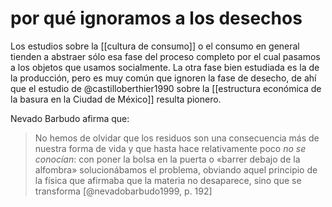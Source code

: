 # por qué ignoramos a los desechos
Los estudios sobre la [[cultura de consumo]] o el consumo en general tienden a abstraer sólo esa fase del proceso completo por el cual pasamos a los objetos que usamos socialmente. La otra fase bien estudiada es la de la producción, pero es muy común que ignoren la fase de desecho, de ahí que el estudio de @castilloberthier1990 sobre la [[estructura económica de la basura en la Ciudad de México]] resulta pionero.

Nevado Barbudo afirma que:

>No hemos de olvidar que los residuos son una consecuencia más de nuestra forma de vida y que hasta hace relativamente poco *no se conocían*: con poner la bolsa en la puerta o «barrer debajo de la alfombra» solucionábamos el problema, obviando aquel principio de la física que afirmaba que la materia no desaparece, sino que se transforma [@nevadobarbudo1999, p. 192]
